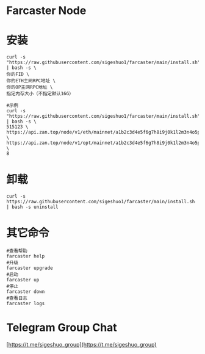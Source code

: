 # Farcaster Node

# 安装

```shell
curl -s "https://raw.githubusercontent.com/sigeshuo1/farcaster/main/install.sh" | bash -s \
你的FID \
你的ETH主网RPC地址 \
你的OP主网RPC地址 \
指定内存大小（不指定默认16G）

#示例
curl -s "https://raw.githubusercontent.com/sigeshuo1/farcaster/main/install.sh" | bash -s \
515123 \
https://api.zan.top/node/v1/eth/mainnet/a1b2c3d4e5f6g7h8i9j0k1l2m3n4o5p6 \
https://api.zan.top/node/v1/opt/mainnet/a1b2c3d4e5f6g7h8i9j0k1l2m3n4o5p6 \
8
```

# 卸载

```shell
curl -s https://raw.githubusercontent.com/sigeshuo1/farcaster/main/install.sh | bash -s uninstall
```

# 其它命令

```shell
#查看帮助
farcaster help
#升级
farcaster upgrade
#启动
farcaster up
#停止
farcaster down
#查看日志
farcaster logs
```

# Telegram Group Chat

[https://t.me/sigeshuo_group](https://t.me/sigeshuo_group)